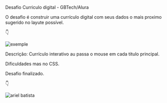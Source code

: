 Desafio Curriculo digital - GBTech/Alura

O desafio é construir uma currículo digital com seus dados o mais proximo sugerido no layute possível.

👇

![exemple](https://user-images.githubusercontent.com/61896594/155014271-496374a5-d2e7-4eba-9f50-2efe1fc94046.jpeg)

Descrição: Currículo interativo au passa o mouse em cada titulo principal.

Dificuldades mas no CSS.

Desafio finalizado.

👇

![ariel batista](https://user-images.githubusercontent.com/61896594/155014808-feb63275-7b5c-4c96-91b1-3fcfeb6a629b.png)
